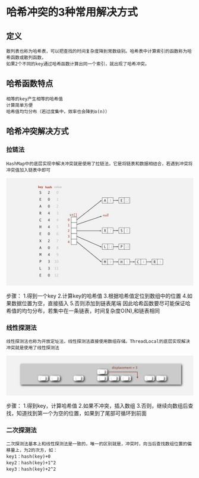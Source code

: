 # 哈希冲突的3种常用解决方式

## 定义

	散列表也称为哈希表，可以把查找的时间复杂度降到常数级别。哈希表中计算索引的函数称为哈希函数或散列函数，
	如果2个不同的key通过哈希函数计算出同一个索引，就出现了哈希冲突。

## 哈希函数特点
	相等的key产生相等的哈希值
	计算简单方便
	哈希值均匀分布（若过度集中，效率也会降到o(n)）
## 哈希冲突解决方式
### 拉链法
	HashMap中的底层实现中解决冲突就是使用了拉链法，它是将链表和数据相结合，若遇到冲突将冲突值加入链表中即可
	
![image](https://github.com/williamzhang11/fastTech/blob/master/src/main/java/com/xiu/fastTech/hashcollision/image/lalianfa.jpg)

步骤：
	1.得到一个key
	2.计算key的哈希值
	3.根据哈希值定位到数组中的位置
	4.如果数据位置为空，直接插入
	5.否则添加到链表尾端
因此哈希函数要尽可能保证哈希值的均匀分布，若集中在一条链表，时间复杂度O(N),和链表相同

### 线性探测法

	线性探测法也称为开放定址法，线性探测法直接使用数组存储。ThreadLocal的底层实现解决冲突就是使用了线性探测法
![image](https://github.com/williamzhang11/fastTech/blob/master/src/main/java/com/xiu/fastTech/hashcollision/image/xianxingtance.jpg)

步骤：
	1.得到key，计算哈希值
	2.如果不冲突，插入数组
	3.否则，继续向数组后查找，知道找到第一个为空的位置，如果到了尾部可循环到前面
	
### 二次探测法
	二次探测法基本上和线性探测法是一致的，唯一的区别就是，冲突时，向当后查找数组位置的偏移量上，为2的次方，如：
	key1：hash(key)+0 
	key2：hash(key)+1^2 
	key3：hash(key)+2^2

	
	
	
	
	
	
	
	
	
	
	
	
	
	
	
	
	
	
	
	
	
	
	
	
	
	
	
	
	